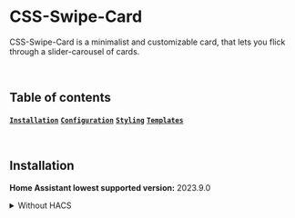# CSS-Swipe-Card

CSS-Swipe-Card is a minimalist and customizable card, that lets you flick through a slider-carousel of cards.

<br>

## Table of contents

**[`Installation`](#installation)**  **[`Configuration`](#configuration)**  **[`Styling`](#styling)**  **[`Templates`](#templates)**

<br>

## Installation

**Home Assistant lowest supported version:** 2023.9.0

<details>

<summary>Without HACS</summary>

<br>

1. Download these files: [css-swipe-card.js]([https://github.com/Nemuritor01/css-swipe-card/blob/main/src/css-swipe-card.js])
2. Add these files to your `<config>/www` folder
3. On your dashboard click on the icon at the right top corner then on `Edit dashboard`
4. Click again on that icon and then click on `Manage resources`
5. Click on `Add resource`
6. Copy and paste this: `/local/css-swipe-card.js?v=1`
7. Click on `JavaScript Module` then `Create`
8. Go back and refresh your page
9. You can now click on `Add card` in the bottom right corner and search for `Bubble Card`
10. After any update of the file you will have to edit `/local/bubble-card.js?v=1` and change the version to any higher number

If it's not working, just try to clear your browser cache.`

</details>
